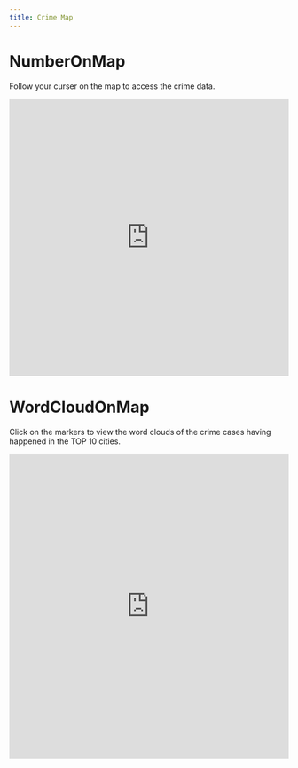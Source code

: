 ```yaml
---
title: Crime Map
---
```


# NumberOnMap

Follow your curser on the map to access the crime data.

<iframe src="https://cs-ssa-w21.github.io/final-project-rooibos/NumberOnMap.html"
    width="100%"
    height="500"
    scrolling="no"
    seamless="seamless"
    frameborder="0">
</iframe>

# WordCloudOnMap

Click on the markers to view the word clouds of the crime cases having happened in the TOP 10 cities.

<iframe src="https://cs-ssa-w21.github.io/final-project-rooibos/WordCloudOnMap.html"
    width="100%"
    height="550"
    scrolling="no"
    seamless="seamless"
    frameborder="0">
</iframe>
